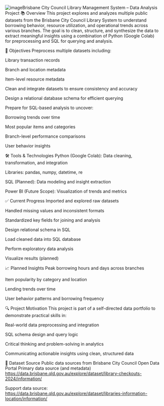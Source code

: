 ![image](https://github.com/user-attachments/assets/7c977c9a-3cb4-4722-b167-681916f17c04)Brisbane City Council Library Management System – Data Analysis Project
📚 Overview
This project explores and analyzes multiple public datasets from the Brisbane City Council Library System to understand borrowing behavior, resource utilization, and operational trends across various branches. The goal is to clean, structure, and synthesize the data to extract meaningful insights using a combination of Python (Google Colab) for preprocessing and SQL for querying and analysis.

🧠 Objectives
Preprocess multiple datasets including:

Library transaction records

Branch and location metadata

Item-level resource metadata

Clean and integrate datasets to ensure consistency and accuracy

Design a relational database schema for efficient querying

Prepare for SQL-based analysis to uncover:

Borrowing trends over time

Most popular items and categories

Branch-level performance comparisons

User behavior insights

🛠️ Tools & Technologies
Python (Google Colab): Data cleaning, transformation, and integration

Libraries: pandas, numpy, datetime, re

SQL (Planned): Data modeling and insight extraction

Power BI (Future Scope): Visualization of trends and metrics

✅ Current Progress
 Imported and explored raw datasets

 Handled missing values and inconsistent formats

 Standardized key fields for joining and analysis

 Design relational schema in SQL

 Load cleaned data into SQL database

 Perform exploratory data analysis

 Visualize results (planned)

📈 Planned Insights
Peak borrowing hours and days across branches

Item popularity by category and location

Lending trends over time

User behavior patterns and borrowing frequency

🔍 Project Motivation
This project is part of a self-directed data portfolio to demonstrate practical skills in:

Real-world data preprocessing and integration

SQL schema design and query logic

Critical thinking and problem-solving in analytics

Communicating actionable insights using clean, structured data

📂 Dataset Source
Public data sources from Brisbane City Council Open Data Portal
Primary data source (and metadata)
https://data.brisbane.qld.gov.au/explore/dataset/library-checkouts-2024/information/

Support data source:
https://data.brisbane.qld.gov.au/explore/dataset/libraries-information-location/information/
